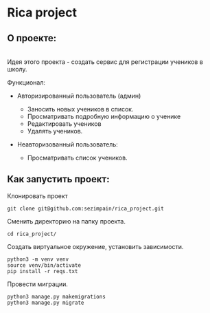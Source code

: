 # Rica project
## О проекте:

<br>
Идея этого проекта - создать сервис для регистрации учеников в школу.

Функционал:
- Авторизированный пользователь (админ) 
    - Заносить новых учеников в список.
    - Просматривать подробную информацию о ученике
    - Редактировать учеников
    - Удалять учеников. 
  
- Неавторизованный пользователь:
  
   - Просматривать список учеников.


## Как запустить проект:

Клонировать проект
```
git clone git@github.com:sezimpain/rica_project.git
```

Сменить директорию на папку проекта.
```
cd rica_project/
```
Создать виртуальное окружение, установить зависимости.
```
python3 -m venv venv
source venv/bin/activate
pip install -r reqs.txt 
```
Провести миграции.
```
python3 manage.py makemigrations
python3 manage.py migrate
```

